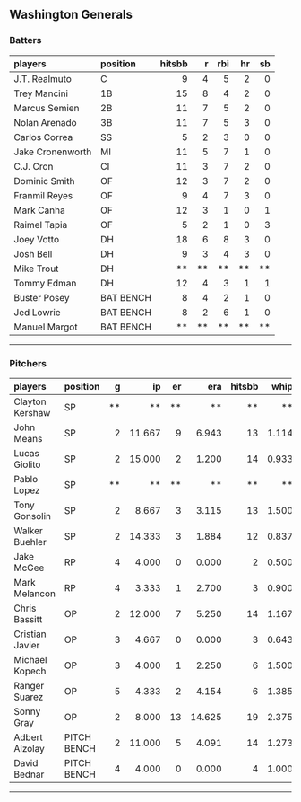 ## Washington Generals

### Batters

 
|players          |position  | hitsbb|  r| rbi| hr| sb| 
|:----------------|:---------|------:|--:|---:|--:|--:| 
|J.T. Realmuto    |C         |      9|  4|   5|  2|  0| 
|Trey Mancini     |1B        |     15|  8|   4|  2|  0| 
|Marcus Semien    |2B        |     11|  7|   5|  2|  0| 
|Nolan Arenado    |3B        |     11|  7|   5|  3|  0| 
|Carlos Correa    |SS        |      5|  2|   3|  0|  0| 
|Jake Cronenworth |MI        |     11|  5|   7|  1|  0| 
|C.J. Cron        |CI        |     11|  3|   7|  2|  0| 
|Dominic Smith    |OF        |     12|  3|   7|  2|  0| 
|Franmil Reyes    |OF        |      9|  4|   7|  3|  0| 
|Mark Canha       |OF        |     12|  3|   1|  0|  1| 
|Raimel Tapia     |OF        |      5|  2|   1|  0|  3| 
|Joey Votto       |DH        |     18|  6|   8|  3|  0| 
|Josh Bell        |DH        |      9|  3|   4|  3|  0| 
|Mike Trout       |DH        |     **| **|  **| **| **| 
|Tommy Edman      |DH        |     12|  4|   3|  1|  1| 
|Buster Posey     |BAT BENCH |      8|  4|   2|  1|  0| 
|Jed Lowrie       |BAT BENCH |      8|  2|   6|  1|  0| 
|Manuel Margot    |BAT BENCH |     **| **|  **| **| **| 

* * *

### Pitchers

 
|players         |position    |  g|     ip| er|    era| hitsbb|  whip| so|  w| sv| 
|:---------------|:-----------|--:|------:|--:|------:|------:|-----:|--:|--:|--:| 
|Clayton Kershaw |SP          | **|     **| **|     **|     **|    **| **| **| **| 
|John Means      |SP          |  2| 11.667|  9|  6.943|     13| 1.114|  4|  0|  0| 
|Lucas Giolito   |SP          |  2| 15.000|  2|  1.200|     14| 0.933| 11|  1|  0| 
|Pablo Lopez     |SP          | **|     **| **|     **|     **|    **| **| **| **| 
|Tony Gonsolin   |SP          |  2|  8.667|  3|  3.115|     13| 1.500| 10|  1|  0| 
|Walker Buehler  |SP          |  2| 14.333|  3|  1.884|     12| 0.837| 17|  1|  0| 
|Jake McGee      |RP          |  4|  4.000|  0|  0.000|      2| 0.500|  4|  0|  1| 
|Mark Melancon   |RP          |  4|  3.333|  1|  2.700|      3| 0.900|  5|  0|  3| 
|Chris Bassitt   |OP          |  2| 12.000|  7|  5.250|     14| 1.167| 14|  0|  0| 
|Cristian Javier |OP          |  3|  4.667|  0|  0.000|      3| 0.643|  6|  0|  0| 
|Michael Kopech  |OP          |  3|  4.000|  1|  2.250|      6| 1.500|  5|  0|  0| 
|Ranger Suarez   |OP          |  5|  4.333|  2|  4.154|      6| 1.385|  5|  0|  2| 
|Sonny Gray      |OP          |  2|  8.000| 13| 14.625|     19| 2.375|  9|  0|  0| 
|Adbert Alzolay  |PITCH BENCH |  2| 11.000|  5|  4.091|     14| 1.273| 10|  0|  0| 
|David Bednar    |PITCH BENCH |  4|  4.000|  0|  0.000|      4| 1.000|  6|  0|  0| 


* * *


